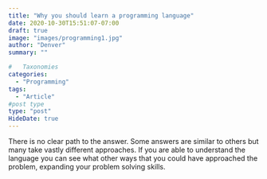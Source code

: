 ```yaml
---
title: "Why you should learn a programming language"
date: 2020-10-30T15:51:07-07:00
draft: true
image: "images/programming1.jpg"
author: "Denver"
summary: ""

#   Taxonomies
categories:
  - "Programming"
tags:
  - "Article"
#post type
type: "post"
HideDate: true
---
```


There is no clear path to the answer. Some answers are similar to others but many take vastly different approaches. If you are able to understand the language you can see what other ways that you could have approached the problem, expanding your problem solving skills.
